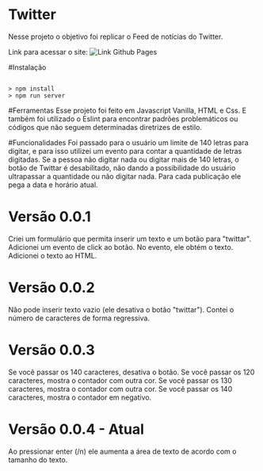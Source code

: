 # Twitter
Nesse projeto o objetivo foi replicar o Feed de notícias do Twitter.

Link para acessar o site: ![Link Github Pages](https://vanessayoshida.github.io/twitter) 

#Instalação
```node

> npm install
> npm run server

```

#Ferramentas
Esse projeto foi feito em Javascript Vanilla, HTML e Css.
E também foi utilizado o Eslint para encontrar padrões problemáticos ou códigos que não seguem determinadas diretrizes de estilo.

#Funcionalidades
Foi passado para o usuário um limite de 140 letras para digitar, e para isso utilizei um evento para contar a quantidade de letras digitadas. Se a pessoa não digitar nada ou digitar mais de 140 letras, o botão de Twittar é desabilitado, não dando a possibilidade do usuário ultrapassar a quantidade ou não digitar nada. Para cada publicação ele pega a data e horário atual.


# Versão 0.0.1
Criei um formulário que permita inserir um texto e um botão para "twittar".
Adicionei um evento de click ao botão.
No evento, ele obtém o texto.
Adicionei o texto ao HTML.

# Versão 0.0.2
Não pode inserir texto vazio (ele desativa o botão "twittar").
Contei o número de caracteres de forma regressiva.

# Versão 0.0.3
Se você passar os 140 caracteres, desativa o botão.
Se você passar os 120 caracteres, mostra o contador com outra cor.
Se você passar os 130 caracteres, mostra o contador com outra cor.
Se você passar os 140 caracteres, mostra o contador em negativo.

# Versão 0.0.4 - Atual
Ao pressionar enter (/n) ele aumenta a área de texto de acordo com o tamanho do texto.